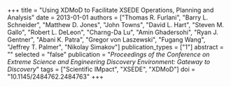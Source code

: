 +++
title = "Using XDMoD to Facilitate XSEDE Operations, Planning and Analysis"
date = 2013-01-01
authors = ["Thomas R. Furlani", "Barry L. Schneider", "Matthew D. Jones", "John Towns", "David L. Hart", "Steven M. Gallo", "Robert L. DeLeon", "Charng-Da Lu", "Amin Ghadersohi", "Ryan J. Gentner", "Abani K. Patra", "Gregor von Laszewski", "Fugang Wang", "Jeffrey T. Palmer", "Nikolay Simakov"]
publication_types = ["1"]
abstract = ""
selected = "false"
publication = "*Proceedings of the Conference on Extreme Science and Engineering Discovery Environment: Gateway to Discovery*"
tags = ["Scientific IMpact", "XSEDE", "XDMoD"]
doi = "10.1145/2484762.2484763"
+++

